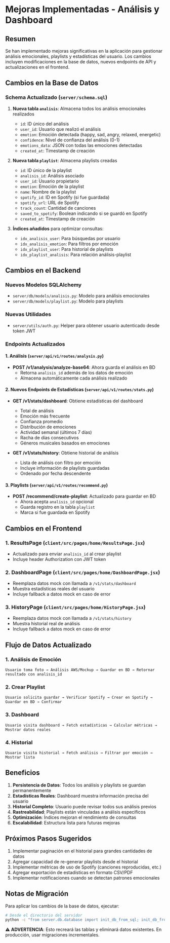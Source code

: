 # Mejoras Implementadas - Análisis y Dashboard

## Resumen
Se han implementado mejoras significativas en la aplicación para gestionar análisis emocionales, playlists y estadísticas del usuario. Los cambios incluyen modificaciones en la base de datos, nuevos endpoints de API y actualizaciones en el frontend.

## Cambios en la Base de Datos

### Schema Actualizado (`server/schema.sql`)
1. **Nueva tabla `analisis`**: Almacena todos los análisis emocionales realizados
   - `id`: ID único del análisis
   - `user_id`: Usuario que realizó el análisis
   - `emotion`: Emoción detectada (happy, sad, angry, relaxed, energetic)
   - `confidence`: Nivel de confianza del análisis (0-1)
   - `emotions_data`: JSON con todas las emociones detectadas
   - `created_at`: Timestamp de creación

2. **Nueva tabla `playlist`**: Almacena playlists creadas
   - `id`: ID único de la playlist
   - `analisis_id`: Análisis asociado
   - `user_id`: Usuario propietario
   - `emotion`: Emoción de la playlist
   - `name`: Nombre de la playlist
   - `spotify_id`: ID en Spotify (si fue guardada)
   - `spotify_url`: URL de Spotify
   - `track_count`: Cantidad de canciones
   - `saved_to_spotify`: Boolean indicando si se guardó en Spotify
   - `created_at`: Timestamp de creación

3. **Índices añadidos** para optimizar consultas:
   - `idx_analisis_user`: Para búsquedas por usuario
   - `idx_analisis_emotion`: Para filtros por emoción
   - `idx_playlist_user`: Para historial de playlists
   - `idx_playlist_analisis`: Para relación análisis-playlist

## Cambios en el Backend

### Nuevos Modelos SQLAlchemy
- `server/db/models/analisis.py`: Modelo para análisis emocionales
- `server/db/models/playlist.py`: Modelo para playlists

### Nuevas Utilidades
- `server/utils/auth.py`: Helper para obtener usuario autenticado desde token JWT

### Endpoints Actualizados

#### 1. Análisis (`server/api/v1/routes/analysis.py`)
- **POST /v1/analysis/analyze-base64**: Ahora guarda el análisis en BD
  - Retorna `analisis_id` además de los datos de emoción
  - Almacena automáticamente cada análisis realizado

#### 2. Nuevos Endpoints de Estadísticas (`server/api/v1/routes/stats.py`)
- **GET /v1/stats/dashboard**: Obtiene estadísticas del dashboard
  - Total de análisis
  - Emoción más frecuente
  - Confianza promedio
  - Distribución de emociones
  - Actividad semanal (últimos 7 días)
  - Racha de días consecutivos
  - Géneros musicales basados en emociones

- **GET /v1/stats/history**: Obtiene historial de análisis
  - Lista de análisis con filtro por emoción
  - Incluye información de playlists guardadas
  - Ordenado por fecha descendente

#### 3. Playlists (`server/api/v1/routes/recommend.py`)
- **POST /recommend/create-playlist**: Actualizado para guardar en BD
  - Ahora acepta `analisis_id` opcional
  - Guarda registro en la tabla `playlist`
  - Marca si fue guardada en Spotify

## Cambios en el Frontend

### 1. ResultsPage (`client/src/pages/home/ResultsPage.jsx`)
- Actualizado para enviar `analisis_id` al crear playlist
- Incluye header Authorization con JWT token

### 2. DashboardPage (`client/src/pages/home/DashboardPage.jsx`)
- Reemplaza datos mock con llamada a `/v1/stats/dashboard`
- Muestra estadísticas reales del usuario
- Incluye fallback a datos mock en caso de error

### 3. HistoryPage (`client/src/pages/home/HistoryPage.jsx`)
- Reemplaza datos mock con llamada a `/v1/stats/history`
- Muestra historial real de análisis
- Incluye fallback a datos mock en caso de error

## Flujo de Datos Actualizado

### 1. Análisis de Emoción
```
Usuario toma foto → Análisis AWS/Mockup → Guardar en BD → Retornar resultado con analisis_id
```

### 2. Crear Playlist
```
Usuario solicita guardar → Verificar Spotify → Crear en Spotify → Guardar en BD → Confirmar
```

### 3. Dashboard
```
Usuario visita dashboard → Fetch estadísticas → Calcular métricas → Mostrar datos reales
```

### 4. Historial
```
Usuario visita historial → Fetch análisis → Filtrar por emoción → Mostrar lista
```

## Beneficios

1. **Persistencia de Datos**: Todos los análisis y playlists se guardan permanentemente
2. **Estadísticas Reales**: Dashboard muestra información precisa del usuario
3. **Historial Completo**: Usuario puede revisar todos sus análisis previos
4. **Rastreabilidad**: Playlists están vinculadas a análisis específicos
5. **Optimización**: Índices mejoran el rendimiento de consultas
6. **Escalabilidad**: Estructura lista para futuras mejoras

## Próximos Pasos Sugeridos

1. Implementar paginación en el historial para grandes cantidades de datos
2. Agregar capacidad de re-generar playlists desde el historial
3. Implementar métricas de uso de Spotify (canciones reproducidas, etc.)
4. Agregar exportación de estadísticas en formato CSV/PDF
5. Implementar notificaciones cuando se detectan patrones emocionales

## Notas de Migración

Para aplicar los cambios de la base de datos, ejecutar:
```bash
# Desde el directorio del servidor
python -c "from server.db.database import init_db_from_sql; init_db_from_sql()"
```

⚠️ **ADVERTENCIA**: Esto recreará las tablas y eliminará datos existentes. En producción, usar migraciones incrementales.
